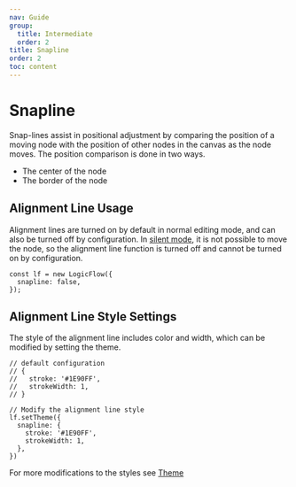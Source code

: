 ```yaml
---
nav: Guide
group:
  title: Intermediate
  order: 2
title: Snapline
order: 2
toc: content
---
```


# Snapline

Snap-lines assist in positional adjustment by comparing the position of a moving node with the
position of other nodes in the canvas as the node moves. The position comparison is done in two
ways.

- The center of the node
- The border of the node

## Alignment Line Usage

Alignment lines are turned on by default in normal editing mode, and can also be turned off by
configuration.
In [silent mode](silent-mode.en.md#silent-mode), it is not possible to move the node, so the
alignment line function is turned off and cannot be turned on by configuration.

```tsx | pure
const lf = new LogicFlow({
  snapline: false,
});
```

## Alignment Line Style Settings

The style of the alignment line includes color and width, which can be modified by setting the
theme.

```tsx | pure
// default configuration
// {
//   stroke: '#1E90FF',
//   strokeWidth: 1,
// }

// Modify the alignment line style
lf.setTheme({
  snapline: {
    stroke: '#1E90FF',
    strokeWidth: 1,
  },
})
```

<example :height="400" ></example>

For more modifications to the styles see [Theme](../basic/theme.en.md)
